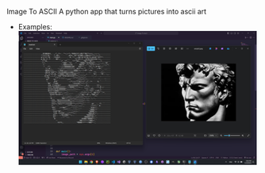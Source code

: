 <h>Image To ASCII</h>
A python app that turns pictures into ascii art

- Examples:
![example image](./sample_results/sample2.png)